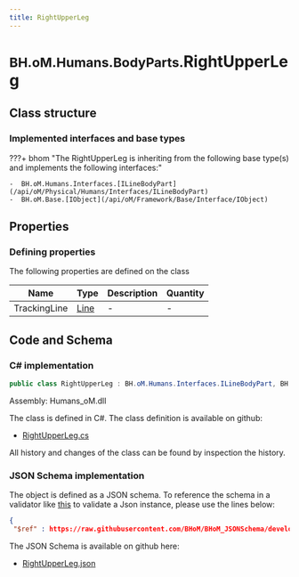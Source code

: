 ```yaml
---
title: RightUpperLeg
---
```


# <small>BH.oM.Humans.BodyParts.</small>**RightUpperLeg**



## Class structure

### Implemented interfaces and base types

???+ bhom "The RightUpperLeg is inheriting from the following base type(s) and implements the following interfaces:"

    -  BH.oM.Humans.Interfaces.[ILineBodyPart](/api/oM/Physical/Humans/Interfaces/ILineBodyPart)
    -  BH.oM.Base.[IObject](/api/oM/Framework/Base/Interface/IObject)


## Properties



### Defining properties

The following properties are defined on the class

| Name             | Type             | Description      | Quantity         |
|------------------|------------------|------------------|------------------|
| TrackingLine | [Line](/api/oM/Dimensional/Geometry/Curve/Line) | - | - |


## Code and Schema

### C# implementation

``` C# title="C#"
public class RightUpperLeg : BH.oM.Humans.Interfaces.ILineBodyPart, BH.oM.Base.IObject
```

Assembly: Humans_oM.dll

The class is defined in C#. The class definition is available on github:

- [RightUpperLeg.cs](https://github.com/BHoM/BHoM/blob/develop/Humans_oM/BodyParts\RightUpperLeg.cs)

All history and changes of the class can be found by inspection the history.
### JSON Schema implementation

The object is defined as a JSON schema. To reference the schema in a validator like [this](https://www.jsonschemavalidator.net/) to validate a Json instance, please use the lines below:

``` json title="JSON Schema"
{
 "$ref" : https://raw.githubusercontent.com/BHoM/BHoM_JSONSchema/develop/Humans_oM/BodyParts/RightUpperLeg.json}
```

The JSON Schema is available on github here:

- [RightUpperLeg.json](https://github.com/BHoM/BHoM_JSONSchema/blob/develop/Humans_oM/BodyParts/RightUpperLeg.json)
